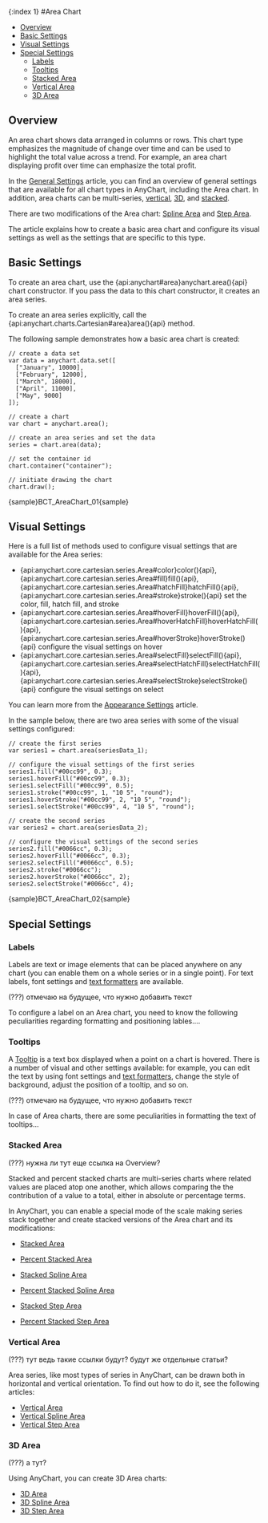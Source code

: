 {:index 1}
#Area Chart

* [Overview](#overview)
* [Basic Settings](#basic_settings)
* [Visual Settings](#visual_settings)
* [Special Settings](#special_settings)
  * [Labels](#labels)
  * [Tooltips](#tooltips)
  * [Stacked Area](#stacked_area)
  * [Vertical Area](#vertical_area)
  * [3D Area](#3d_area)

## Overview

An area chart shows data arranged in columns or rows. This chart type emphasizes the magnitude of change over time and can be used to highlight the total value across a trend. For example, an area chart displaying profit over time can emphasize the total profit.

In the [General Settings](General_Settings) article, you can find an overview of general settings that are available for all chart types in AnyChart, including the Area chart. In addition, area charts can be multi-series, [vertical](Vertical_Charts/Overview), [3D](3D_Charts/Overview), and [stacked](Stacked_Charts/Overview).

There are two modifications of the Area chart: [Spline Area](Spline_Area_Chart) and [Step Area](Step_Area_Chart).

The article explains how to create a basic area chart and configure its visual settings as well as the settings that are specific to this type.

## Basic Settings

To create an area chart, use the {api:anychart#area}anychart.area(){api} chart constructor. If you pass the data to this chart constructor, it creates an area series.

To create an area series explicitly, call the {api:anychart.charts.Cartesian#area}area(){api} method.

The following sample demonstrates how a basic area chart is created:

```
// create a data set
var data = anychart.data.set([
  ["January", 10000],
  ["February", 12000],
  ["March", 18000],
  ["April", 11000],
  ["May", 9000]
]);

// create a chart
var chart = anychart.area();

// create an area series and set the data
series = chart.area(data);

// set the container id
chart.container("container");

// initiate drawing the chart
chart.draw();
```

{sample}BCT\_AreaChart\_01{sample}

## Visual Settings

Here is a full list of methods used to configure visual settings that are available for the Area series:

* {api:anychart.core.cartesian.series.Area#color}color(){api}, {api:anychart.core.cartesian.series.Area#fill}fill(){api}, {api:anychart.core.cartesian.series.Area#hatchFill}hatchFill(){api}, {api:anychart.core.cartesian.series.Area#stroke}stroke(){api} set the color, fill, hatch fill, and stroke
* {api:anychart.core.cartesian.series.Area#hoverFill}hoverFill(){api}, {api:anychart.core.cartesian.series.Area#hoverHatchFill}hoverHatchFill(){api}, {api:anychart.core.cartesian.series.Area#hoverStroke}hoverStroke(){api} configure the visual settings on hover
* {api:anychart.core.cartesian.series.Area#selectFill}selectFill(){api}, {api:anychart.core.cartesian.series.Area#selectHatchFill}selectHatchFill(){api}, {api:anychart.core.cartesian.series.Area#selectStroke}selectStroke(){api} configure the visual settings on select

You can learn more from the [Appearance Settings](../Appearance_Settings) article.

In the sample below, there are two area series with some of the visual settings configured:

```
// create the first series
var series1 = chart.area(seriesData_1);

// configure the visual settings of the first series
series1.fill("#00cc99", 0.3);
series1.hoverFill("#00cc99", 0.3);
series1.selectFill("#00cc99", 0.5);
series1.stroke("#00cc99", 1, "10 5", "round");
series1.hoverStroke("#00cc99", 2, "10 5", "round");
series1.selectStroke("#00cc99", 4, "10 5", "round");

// create the second series
var series2 = chart.area(seriesData_2);

// configure the visual settings of the second series
series2.fill("#0066cc", 0.3);
series2.hoverFill("#0066cc", 0.3);
series2.selectFill("#0066cc", 0.5);
series2.stroke("#0066cc");
series2.hoverStroke("#0066cc", 2);
series2.selectStroke("#0066cc", 4);
```

{sample}BCT\_AreaChart\_02{sample}

## Special Settings

### Labels

Labels are text or image elements that can be placed anywhere on any chart (you can enable them on a whole series or in a single point). For text labels, font settings and [text formatters](../Common_Settings/Text_Formatters) are available.

(???) отмечаю на будущее, что нужно добавить текст

To configure a label on an Area chart, you need to know the following peculiarities regarding formatting and positioning lables.... 

### Tooltips

A [Tooltip](../Common_Settings/Tooltip) is a text box displayed when a point on a chart is hovered. There is a number of visual and other settings available: for example, you can edit the text by using font settings and [text formatters](../Common_Settings/Text_Formatters), change the style of background, adjust the position of a tooltip, and so on.

(???) отмечаю на будущее, что нужно добавить текст

In case of Area charts, there are some peculiarities in formatting the text of tooltips...

### Stacked Area

(???) нужна ли тут еще ссылка на Overview?

Stacked and percent stacked charts are multi-series charts where related values are placed atop one another, which allows comparing the the contribution of a value to a total, either in absolute or percentage terms. 

In AnyChart, you can enable a special mode of the scale making series stack together and create stacked versions of the Area chart and its modifications:

* [Stacked Area](Stacked_Charts/Stacked_Area_Chart)
* [Percent Stacked Area](Stacked_Charts/Persent_Stacked_Area_Chart)

* [Stacked Spline Area](Stacked_Charts/Stacked_Spline_Area_Chart)
* [Percent Stacked Spline Area](Stacked_Charts/Persent_Stacked_Spline_Area_Chart)

* [Stacked Step Area](Stacked_Charts/Stacked_Step_Area_Chart)
* [Percent Stacked Step Area](Stacked_Charts/Persent_Stacked_Area_Chart)

### Vertical Area

(???) тут ведь такие ссылки будут? будут же отдельные статьи?

Area series, like most types of series in AnyChart, can be drawn both in horizontal and vertical orientation. To find out how to do it, see the following articles:

* [Vertical Area](Vertical_Charts/Vertical_Area_Chart)
* [Vertical Spline Area](Vertical_Charts/Vertical_Spline_Area_Chart)
* [Vertical Step Area](Vertical_Charts/Vertical_Step_Area_Chart)

### 3D Area

(???) а тут?

Using AnyChart, you can create 3D Area charts:

* [3D Area](3D_Charts/3D_Area_Chart)
* [3D Spline Area](3D_Charts/3D_Spline_Area_Chart)
* [3D Step Area](3D_Charts/3D_Step_Area_Chart)